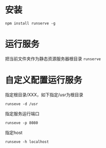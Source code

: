 # 安装

```npm install runserve -g```


# 运行服务
把当前文件夹作为静态资源服务器根目录
```runserve```

# 自定义配置运行服务

指定根目录/XXX，如下指定/usr为根目录


```runseve -d /usr```


指定服务运行端口


```runseve -p 8080```


指定host


```runseve -h localhost```
